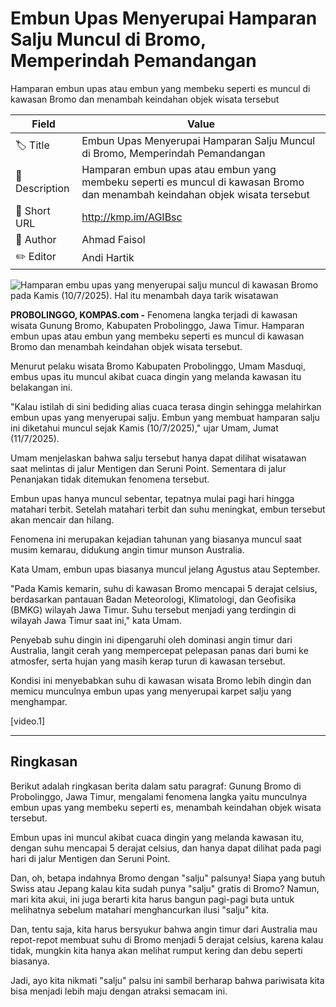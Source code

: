 # Embun Upas Menyerupai Hamparan Salju Muncul di Bromo, Memperindah Pemandangan

Hamparan embun upas atau embun yang membeku seperti es muncul di kawasan Bromo dan menambah keindahan objek wisata tersebut

| Field         | Value                                                       |
|---------------|-------------------------------------------------------------|
| 🏷️ Title       | Embun Upas Menyerupai Hamparan Salju Muncul di Bromo, Memperindah Pemandangan |
| 📝 Description | Hamparan embun upas atau embun yang membeku seperti es muncul di kawasan Bromo dan menambah keindahan objek wisata tersebut |
| 🔗 Short URL   | http://kmp.im/AGIBsc |
| 👤 Author      | Ahmad Faisol |
| ✏️ Editor      | Andi Hartik |

![Hamparan embu upas yang menyerupai salju muncul di kawasan Bromo pada Kamis (10/7/2025). Hal itu menambah daya tarik wisatawan](https://asset.kompas.com/crops/N11GMr6YTiG_PEx8V468iunIf7Y=/0x0:852x568/750x500/data/photo/2025/07/11/68711b9fba854.jpeg)

**PROBOLINGGO, KOMPAS.com -** Fenomena langka terjadi di kawasan wisata Gunung Bromo, Kabupaten Probolinggo, Jawa Timur. Hamparan embun upas atau embun yang membeku seperti es muncul di kawasan Bromo dan menambah keindahan objek wisata tersebut.

Menurut pelaku wisata Bromo Kabupaten Probolinggo, Umam Masduqi, embus upas itu muncul akibat cuaca dingin yang melanda kawasan itu belakangan ini. 

\"Kalau istilah di sini bediding alias cuaca terasa dingin sehingga melahirkan embun upas yang menyerupai salju. Embun yang membuat hamparan salju ini diketahui muncul sejak Kamis (10/7/2025),\" ujar Umam, Jumat (11/7/2025).

Umam menjelaskan bahwa salju tersebut hanya dapat dilihat wisatawan saat melintas di jalur Mentigen dan Seruni Point. Sementara di jalur Penanjakan tidak ditemukan fenomena tersebut. 

Embun upas hanya muncul sebentar, tepatnya mulai pagi hari hingga matahari terbit. Setelah matahari terbit dan suhu meningkat, embun tersebut akan mencair dan hilang.

Fenomena ini merupakan kejadian tahunan yang biasanya muncul saat musim kemarau, didukung angin timur munson Australia.

Kata Umam, embun upas biasanya muncul jelang Agustus atau September. 

\"Pada Kamis kemarin, suhu di kawasan Bromo mencapai 5 derajat celsius, berdasarkan pantauan Badan Meteorologi, Klimatologi, dan Geofisika (BMKG) wilayah Jawa Timur. Suhu tersebut menjadi yang terdingin di wilayah Jawa Timur saat ini,\" kata Umam. 

Penyebab suhu dingin ini dipengaruhi oleh dominasi angin timur dari Australia, langit cerah yang mempercepat pelepasan panas dari bumi ke atmosfer, serta hujan yang masih kerap turun di kawasan tersebut. 

Kondisi ini menyebabkan suhu di kawasan wisata Bromo lebih dingin dan memicu munculnya embun upas yang menyerupai karpet salju yang menghampar.

\[video.1\]  

---
## Ringkasan

Berikut adalah ringkasan berita dalam satu paragraf: Gunung Bromo di Probolinggo, Jawa Timur, mengalami fenomena langka yaitu munculnya embun upas yang membeku seperti es, menambah keindahan objek wisata tersebut.

 Embun upas ini muncul akibat cuaca dingin yang melanda kawasan itu, dengan suhu mencapai 5 derajat celsius, dan hanya dapat dilihat pada pagi hari di jalur Mentigen dan Seruni Point.



Dan, oh, betapa indahnya Bromo dengan "salju" palsunya! Siapa yang butuh Swiss atau Jepang kalau kita sudah punya "salju" gratis di Bromo? Namun, mari kita akui, ini juga berarti kita harus bangun pagi-pagi buta untuk melihatnya sebelum matahari menghancurkan ilusi "salju" kita.

 Dan, tentu saja, kita harus bersyukur bahwa angin timur dari Australia mau repot-repot membuat suhu di Bromo menjadi 5 derajat celsius, karena kalau tidak, mungkin kita hanya akan melihat rumput kering dan debu seperti biasanya.

 Jadi, ayo kita nikmati "salju" palsu ini sambil berharap bahwa pariwisata kita bisa menjadi lebih maju dengan atraksi semacam ini.

